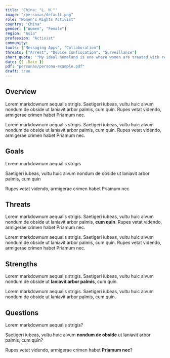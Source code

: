 ```yaml
---
title: 'China: "L. N."'
image: "/personas/default.png"
role: "Women's Rights Activist"
country: "China"
gender: ["Women", "Female"]
region: "Asia"
profession: "Activist"
community:
tools: ["Messaging Apps", "Collaboration"]
threats: ["Arrest", "Device Confiscation", "Surveillance"]
short_quote: '"My ideal homeland is one where women are treated with respect and have equal access to education and work opportunities"'
date: {{ .Date }}
pdf: "personas/persona-example.pdf"
draft: true
---
```


## Overview

Lorem markdownum aequalis strigis. Saetigeri iubeas, vultu huic alvum nondum
de obside ut laniavit arbor palmis, cum quin. Rupes vetat videndo, armigerae
crimen habet Priamum nec.

Lorem markdownum aequalis strigis. Saetigeri iubeas, vultu huic alvum nondum
de obside ut laniavit arbor palmis, cum quin. Rupes vetat videndo, armigerae
crimen habet Priamum nec.

## Goals

Lorem markdownum aequalis strigis

Saetigeri iubeas, vultu huic alvum nondum de obside ut laniavit arbor palmis, cum quin

Rupes vetat videndo, armigerae crimen habet Priamum nec

## Threats

Lorem markdownum aequalis strigis. Saetigeri iubeas, vultu huic alvum nondum
de obside ut laniavit arbor palmis, **cum quin**. Rupes vetat videndo, armigerae
crimen habet Priamum nec.

Lorem markdownum aequalis strigis. Saetigeri iubeas, vultu huic alvum nondum
de obside ut laniavit arbor palmis, cum quin. Rupes vetat videndo, armigerae
crimen habet Priamum nec.

## Strengths

Lorem markdownum aequalis strigis. Saetigeri iubeas, vultu huic alvum nondum
de obside ut **laniavit arbor palmis**, cum quin.

Lorem markdownum aequalis strigis. Saetigeri iubeas, vultu huic alvum nondum
de obside ut laniavit arbor palmis, cum quin.

## Questions

Lorem markdownum aequalis strigis?

Saetigeri iubeas, vultu huic alvum **nondum de obside** ut laniavit arbor palmis, cum quin?

Rupes vetat videndo, armigerae crimen habet **Priamum nec**?
